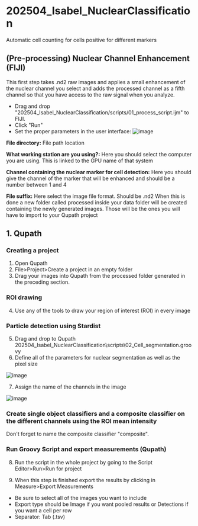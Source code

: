 # 202504_Isabel_NuclearClassification
Automatic cell counting for cells positive for different markers

## (Pre-processing) Nuclear Channel Enhancement (FIJI) 
This first step takes .nd2 raw images and applies a small enhancement of the nuclear channel you select and adds the processed channel as a fifth channel so that you have access to the raw signal when you analyze.
- Drag and drop "202504_Isabel_NuclearClassification/scripts/01_process_script.ijm" to FIJI.
- Click "Run"
- Set the proper parameters in the user interface:
![image](https://github.com/user-attachments/assets/dd618ec9-66f1-4992-a408-bf9cc1c29c83)

**File directory:** File path location

**What working station are you using?:** Here you should select the computer you are using. This is linked to the GPU name of that system

**Channel containing the nuclear marker for cell detection:** Here you should give the channel of the marker that will be enhanced and should be a number between 1 and 4

**File suffix:** Here select the image file format. Should be .nd2
When this is done a new folder called processed inside your data folder will be created containing the newly generated images. Those will be the ones you will have to import to your Qupath project

## 1. Qupath
### Creating a project
1. Open Qupath
2. File>Project>Create a project in an empty folder
3. Drag your images into Qupath from the processed folder generated in the preceding section.
   
### ROI drawing
4. Use any of the tools to draw your region of interest (ROI) in every image
   
### Particle detection using Stardist
5. Drag and drop to Qupath 202504_Isabel_NuclearClassification\scripts\02_Cell_segmentation.groovy
6. Define all of the parameters for nuclear segmentation as well as the pixel size
   
![image](https://github.com/user-attachments/assets/335ff655-dee7-4ce9-bac7-5b55113514a6)

7. Assign the name of the channels in the image

![image](https://github.com/user-attachments/assets/795678da-cd9c-4617-95cc-a2723c9fec69)

### Create single object classifiers and a composite classifier on the different channels using the ROI mean intensity
Don't forget to name the composite classifier "composite".

### Run Groovy Script and export measurements (Qupath)

8. Run the script in the whole project by going to the Script Editor>Run>Run for project

9. When this step is finished export the results by clicking in Measure>Export Measurements

- Be sure to select all of the images you want to include
- Export type should be Image if you want pooled results or Detections if you want a cell per row
- Separator: Tab (.tsv)
